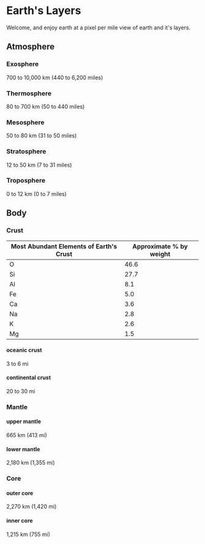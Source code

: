 # Earth's Layers

Welcome, and enjoy earth at a pixel per mile view of earth and it's layers.

## Atmosphere

### Exosphere
700 to 10,000 km (440 to 6,200 miles)
### Thermosphere
80 to 700 km (50 to 440 miles)
### Mesosphere
50 to 80 km (31 to 50 miles)
### Stratosphere
12 to 50 km (7 to 31 miles)
### Troposphere
0 to 12 km (0 to 7 miles)

## Body

### Crust
|Most Abundant Elements of Earth's Crust | 	Approximate % by weight|
|-----|------------------------------------------------------------|
|O | 	46.6|
|Si | 	27.7|
|Al | 	8.1|
|Fe | 	5.0|
|Ca | 	3.6|
|Na | 	2.8|
|K | 	2.6|
|Mg | 	1.5|
#### oceanic crust
3 to 6 mi
#### continental crust
20 to 30 mi

### Mantle
#### upper mantle
665 km (413 mi)
#### lower mantle
2,180 km (1,355 mi)

### Core
#### outer core
2,270 km (1,420 mi)
#### inner core
1,215 km (755 mi)
